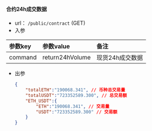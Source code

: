 #### 合约24h成交数据

+ url： `/public/contract` (GET)
+ 入参

| 参数key | 参数value       | 备注            |
| :------ | :-------------- | :-------------- |
| command | return24hVolume | 现货24h成交数据 |

+ 出参

  ```json
  {
      "totalETH":"190068.341", // 币种总交易量
      "totalUSDT":"723352589.300", // 总交易额
      "ETH_USDT":{
          "ETH":"190068.341", // 交易量
          "USDT":"723352589.300" // 交易额
      }
  }
  ```
